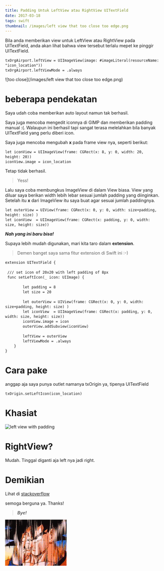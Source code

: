 ```yaml
---
title: Padding Untuk LeftView atau RightView UITextField
date: 2017-03-18
tags: swift
thumbnail: /images/left view that too close too edge.png
---
```


Bila anda memberikan view untuk LeftView atau RightView pada UITextField, anda akan lihat bahwa view tersebut terlalu mepet ke pinggir UITextField.

	txOrgAirport.leftView = UIImageView(image: #imageLiteral(resourceName: "icon_location"))
	txOrgAirport.leftViewMode = .always

![too close](/images/left view that too close too edge.png)

# beberapa pendekatan
Saya udah coba memberikan auto layout namun tak berhasil.

Saya juga mencoba mengedit iconnya di GIMP dan memberikan padding manual :(. Walaupun ini berhasil tapi sangat terasa melelahkan bila banyak UITextField yang perlu diberi icon.

Saya juga mencoba mengubah **x** pada frame view nya, seperti berikut:

	let iconView = UIImageView(frame: CGRect(x: 8, y: 0, width: 20, height: 20))
	iconView.image = icon_location

Tetap tidak berhasil.
> Yess!

Lalu saya coba membungkus ImageView di dalam View biasa. View yang diluar saya berikan width lebih lebar sesuai jumlah padding yang diinginkan. Setelah itu **x** dari ImageView itu saya buat agar sesuai jumlah paddingnya.

	let outerView = UIView(frame: CGRect(x: 0, y: 0, width: size+padding, height: size) )
	let iconView  = UIImageView(frame: CGRect(x: padding, y: 0, width: size, height: size))

***Nah yang ini baru bisa!***

Supaya lebih mudah digunakan, mari kita taro dalam **extension**.
> Demen banget saya sama fitur extension di Swift ini :-)

	extension UITextField {

	 /// set icon of 20x20 with left padding of 8px
	 func setLeftIcon(_ icon: UIImage) {

			let padding = 8
			let size = 20

			let outerView = UIView(frame: CGRect(x: 0, y: 0, width: size+padding, height: size) )
			let iconView  = UIImageView(frame: CGRect(x: padding, y: 0, width: size, height: size))
			iconView.image = icon
			outerView.addSubview(iconView)

			leftView = outerView
			leftViewMode = .always  
		}
	}


# Cara pake
anggap aja saya punya outlet namanya txOrigin ya, tipenya UITextField

	txOrigin.setLeftIcon(icon_location)

# Khasiat
![left view with padding](https://i.stack.imgur.com/3mAqr.png)

# RightView?
Mudah. Tinggal diganti aja left nya jadi right.



# Demikian
Lihat di    [stackoverflow ](http://stackoverflow.com/questions/32525006/how-to-get-left-padding-on-uitextfield-leftview-image/42849074#42849074)

semoga berguna ya. Thanks!

> ***Bye!***

![bye](/images/bye.gif)
